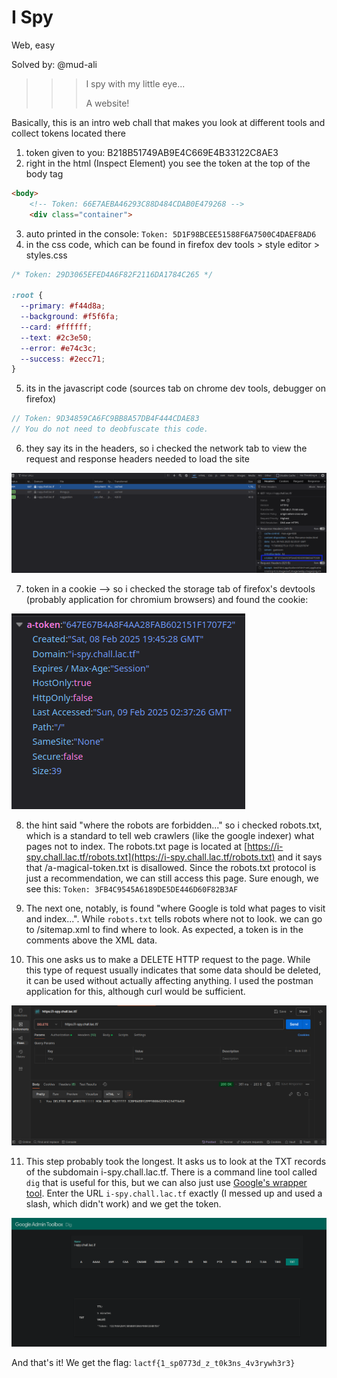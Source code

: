 # I Spy

Web, easy

Solved by: @mud-ali

>>> I spy with my little eye...
>>> 
>>> A website!

Basically, this is an intro web chall that makes you look at different tools and collect tokens located there

1. token given to you: B218B51749AB9E4C669E4B33122C8AE3
2. right in the html (Inspect Element) you see the token at the top of the body tag
```html
<body>
    <!-- Token: 66E7AEBA46293C88D484CDAB0E479268 -->
    <div class="container">
```
3. auto printed in the console: `Token: 5D1F98BCEE51588F6A7500C4DAEF8AD6`
4. in the css code, which can be found in firefox dev tools > style editor > styles.css
```css
/* Token: 29D3065EFED4A6F82F2116DA1784C265 */

:root {
  --primary: #f44d8a;
  --background: #f5f6fa;
  --card: #ffffff;
  --text: #2c3e50;
  --error: #e74c3c;
  --success: #2ecc71;
}
```
5. its in the javascript code (sources tab on chrome dev tools, debugger on firefox)
```js
// Token: 9D34859CA6FC9BB8A57DB4F444CDAE83
// You do not need to deobfuscate this code.
```
6. they say its in the headers, so i checked the network tab to view the request and response headers needed to load the site

![devtools](imgs/header-token.png) 

7. token in a cookie --> so i checked the storage tab of firefox's devtools (probably application for chromium browsers) and found the cookie:

![cookies](imgs/cookie-token.png)

8. the hint said "where the robots are forbidden..." so i checked robots.txt, which is a standard to tell web crawlers (like the google indexer) what pages not to index. The robots.txt page is located at [https://i-spy.chall.lac.tf/robots.txt](https://i-spy.chall.lac.tf/robots.txt) and it says that /a-magical-token.txt is disallowed. Since the robots.txt protocol is just a recommendation, we can still access this page. Sure enough, we see this: `Token: 3FB4C9545A6189DE5DE446D60F82B3AF`

9. The next one, notably, is found "where Google is told what pages to visit and index...". While `robots.txt` tells robots where not to look. we can go to /sitemap.xml to find where to look. As expected, a token is in the comments above the XML data.

10. This one asks us to make a DELETE HTTP request to the page. While this type of request usually indicates that some data should be deleted, it can be used without actually affecting anything. I used the postman application for this, although curl would be sufficient.

![delete-token](imgs/delete-token.png)

11. This step probably took the longest. It asks us to look at the TXT records of the subdomain i-spy.chall.lac.tf. There is a command line tool called `dig` that is useful for this, but we can also just use [Google's wrapper tool](https://toolbox.googleapps.com/apps/dig/#TXT/). Enter the URL `i-spy.chall.lac.tf` exactly (I messed up and used a slash, which didn't work) and we get the token.

![dig-token](imgs/dig-token.png)

And that's it! We get the flag: `lactf{1_sp0773d_z_t0k3ns_4v3rywh3r3}`
